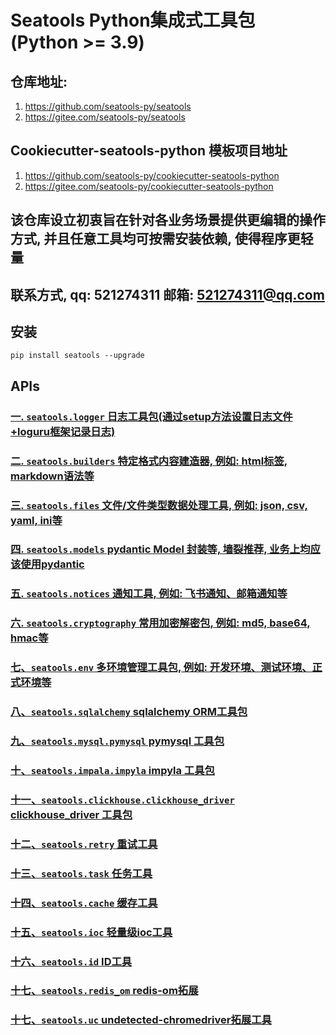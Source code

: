 # Seatools Python集成式工具包 (Python >= 3.9)


## 仓库地址:
1. https://github.com/seatools-py/seatools
2. https://gitee.com/seatools-py/seatools

## Cookiecutter-seatools-python 模板项目地址
1. https://github.com/seatools-py/cookiecutter-seatools-python
2. https://gitee.com/seatools-py/cookiecutter-seatools-python


## 该仓库设立初衷旨在针对各业务场景提供更编辑的操作方式, 并且任意工具均可按需安装依赖, 使得程序更轻量

## 联系方式, qq: 521274311 邮箱: 521274311@qq.com

## 安装
```shell
pip install seatools --upgrade
```


## APIs
### [一. `seatools.logger` 日志工具包(通过setup方法设置日志文件+loguru框架记录日志)](./docs/日志工具包.md)
### [二. `seatools.builders` 特定格式内容建造器, 例如: html标签, markdown语法等](./docs/Html、Markdown建造器.md)
### [三. `seatools.files` 文件/文件类型数据处理工具, 例如: json, csv, yaml, ini等](./docs/文件或文件类型数据处理工具.md)
### [四. `seatools.models` pydantic Model 封装等, 墙裂推荐, 业务上均应该使用pydantic](./docs/pydantic封装.md)
### [五. `seatools.notices` 通知工具, 例如: 飞书通知、邮箱通知等](./docs/通知工具.md)
### [六. `seatools.cryptography` 常用加密解密包, 例如: md5, base64, hmac等](./docs/常用加密解密工具.md)
### [七、`seatools.env` 多环境管理工具包, 例如: 开发环境、测试环境、正式环境等](./docs/多环境工具包.md)
### [八、`seatools.sqlalchemy` sqlalchemy ORM工具包](./docs/sqlalchemy工具包.md)
### [九、`seatools.mysql.pymysql` pymysql 工具包](./docs/pymysql工具包.md)
### [十、`seatools.impala.impyla` impyla 工具包](./docs/impyla工具包.md)
### [十一、`seatools.clickhouse.clickhouse_driver` clickhouse_driver 工具包](./docs/clickhouse_driver工具包.md)
### [十二、`seatools.retry` 重试工具](./docs/重试工具.md)
### [十三、`seatools.task` 任务工具](./docs/任务工具.md)
### [十四、`seatools.cache` 缓存工具](./docs/缓存工具.md)
### [十五、`seatools.ioc` 轻量级ioc工具](./docs/ioc工具.md)
### [十六、`seatools.id` ID工具](./docs/ID工具.md)
### [十七、`seatools.redis_om` redis-om拓展](./docs/redis-om拓展.md)
### [十七、`seatools.uc` undetected-chromedriver拓展工具](./docs/undetected-chromedriver拓展工具.md)
